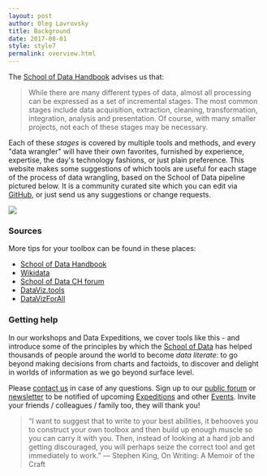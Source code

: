 ```yaml
---
layout: post
author: Oleg Lavrovsky
title: Background
date: 2017-08-01
style: style7
permalink: overview.html
---
```


The [School of Data Handbook](https://schoolofdata.org/handbook/) advises us that:

> While there are many different types of data, almost all processing can be expressed as a set of incremental stages. The most common stages include data acquisition, extraction, cleaning, transformation, integration, analysis and presentation. Of course, with many smaller projects, not each of these stages may be necessary.

Each of these *stages* is covered by multiple tools and methods, and every "data wrangler" will have their own favorites, furnished by experience, expertise, the day's technology fashions, or just plain preference. This website makes some suggestions of which tools are useful for each stage of the process of data wrangling, based on the School of Data pipeline pictured below. It is a community curated site which you can edit via [GitHub](https://github.com/schoolofdata-ch), or just send us any suggestions or change requests.

![](https://soda.camp/workshops/2017/pyconf/poster_scoda_py2017.jpg)

### Sources

More tips for your toolbox can be found in these places:

- [School of Data Handbook](https://schoolofdata.org/handbook/)
- [Wikidata](https://www.wikidata.org/wiki/Wikidata:Tools/External_tools/de)
- [School of Data CH forum](https://forum.schoolofdata.ch/t/what-tools-do-we-use-for-data-wrangling/202)
- [DataViz.tools](https://dataviz.tools)
- [DataVizForAll](https://www.datavizforall.org/choose/ask/)

### Getting help

In our workshops and Data Expeditions, we cover tools like this - and introduce some of the principles by which the [School of Data](http://schoolofdata.org/) has helped thousands of people around the world to become *data literate*: to go beyond making decisions from charts and factoids, to discover and delight in worlds of information as we go beyond surface level.

Please [contact us](https://schoolofdata-ch.github.io/#contact) in case of any questions. Sign up to our [public forum](https://forum.schoolofdata.ch) or [newsletter](http://tinyletter.com/schoolofdata-ch) to be notified of upcoming [Expeditions](https://forum.schoolofdata.ch/c/expeditions) and other [Events](https://forum.schoolofdata.ch/c/events). Invite your friends / colleagues / family too, they will thank you!

> “I want to suggest that to write to your best abilities, it behooves you to construct your own toolbox and then build up enough muscle so you can carry it with you. Then, instead of looking at a hard job and getting discouraged, you will perhaps seize the correct tool and get immediately to work.”
― Stephen King, On Writing: A Memoir of the Craft
